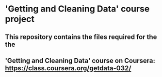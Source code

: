 # 'Getting and Cleaning Data' course project

## This repository contains the files required for the the
## 'Getting and Cleaning Data' course on Coursera: https://class.coursera.org/getdata-032/

